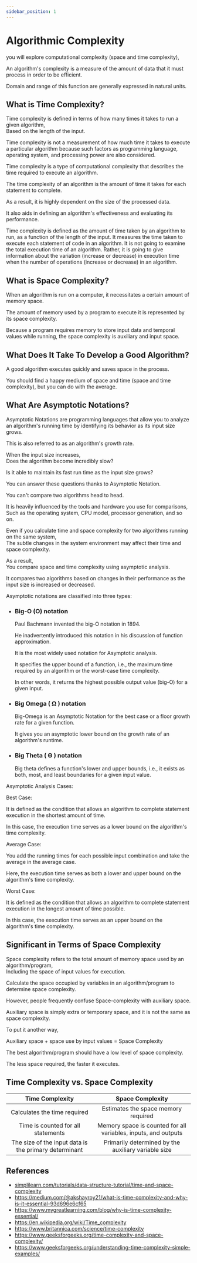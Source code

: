 ```yaml
---
sidebar_position: 1
---
```


# Algorithmic Complexity

you will explore computational complexity (space and time complexity),

An algorithm's complexity is a measure of the amount of data that it must process in order to be efficient.

Domain and range of this function are generally expressed in natural units.

## What is Time Complexity?

Time complexity is defined in terms of how many times it takes to run a given algorithm,  
Based on the length of the input.

Time complexity is not a measurement of how much time it takes to execute a particular algorithm because such factors as programming language, operating system, and processing power are also considered.

Time complexity is a type of computational complexity that describes the time required to execute an algorithm.

The time complexity of an algorithm is the amount of time it takes for each statement to complete.

As a result, it is highly dependent on the size of the processed data.

It also aids in defining an algorithm's effectiveness and evaluating its performance.

Time complexity is defined as the amount of time taken by an algorithm to run, as a function of the length of the input. It measures the time taken to execute each statement of code in an algorithm. It is not going to examine the total execution time of an algorithm. Rather, it is going to give information about the variation (increase or decrease) in execution time when the number of operations (increase or decrease) in an algorithm.

## What is Space Complexity?

When an algorithm is run on a computer, it necessitates a certain amount of memory space.

The amount of memory used by a program to execute it is represented by its space complexity.

Because a program requires memory to store input data and temporal values while running, the space complexity is auxiliary and input space.

## What Does It Take To Develop a Good Algorithm?

A good algorithm executes quickly and saves space in the process.

You should find a happy medium of space and time (space and time complexity), but you can do with the average.

## What Are Asymptotic Notations?

Asymptotic Notations are programming languages that allow you to analyze an algorithm's running time by identifying its behavior as its input size grows.

This is also referred to as an algorithm's growth rate.

When the input size increases,  
Does the algorithm become incredibly slow?

Is it able to maintain its fast run time as the input size grows?

You can answer these questions thanks to Asymptotic Notation.

You can't compare two algorithms head to head.

It is heavily influenced by the tools and hardware you use for comparisons,  
Such as the operating system, CPU model, processor generation, and so on.

Even if you calculate time and space complexity for two algorithms running on the same system,  
The subtle changes in the system environment may affect their time and space complexity.

As a result,  
You compare space and time complexity using asymptotic analysis.

It compares two algorithms based on changes in their performance as the input size is increased or decreased.

Asymptotic notations are classified into three types:

- ### Big-O (O) notation

  Paul Bachmann invented the big-O notation in 1894.

  He inadvertently introduced this notation in his discussion of function approximation.

  It is the most widely used notation for Asymptotic analysis.

  It specifies the upper bound of a function, i.e., the maximum time required by an algorithm or the worst-case time complexity.

  In other words, it returns the highest possible output value (big-O) for a given input.

- ### Big Omega ( Ω ) notation

  Big-Omega is an Asymptotic Notation for the best case or a floor growth rate for a given function.

  It gives you an asymptotic lower bound on the growth rate of an algorithm's runtime.

- ### Big Theta ( Θ ) notation

  Big theta defines a function's lower and upper bounds, i.e., it exists as both, most, and least boundaries for a given input value.

Asymptotic Analysis Cases:

Best Case:

It is defined as the condition that allows an algorithm to complete statement execution in the shortest amount of time.

In this case, the execution time serves as a lower bound on the algorithm's time complexity.

Average Case:

You add the running times for each possible input combination and take the average in the average case.

Here, the execution time serves as both a lower and upper bound on the algorithm's time complexity.

Worst Case:

It is defined as the condition that allows an algorithm to complete statement execution in the longest amount of time possible.

In this case, the execution time serves as an upper bound on the algorithm's time complexity.

## Significant in Terms of Space Complexity

Space complexity refers to the total amount of memory space used by an algorithm/program,  
Including the space of input values for execution.

Calculate the space occupied by variables in an algorithm/program to determine space complexity.

However, people frequently confuse Space-complexity with auxiliary space.

Auxiliary space is simply extra or temporary space, and it is not the same as space complexity.

To put it another way,

Auxiliary space + space use by input values = Space Complexity

The best algorithm/program should have a low level of space complexity.

The less space required, the faster it executes.

## Time Complexity vs. Space Complexity

|                    Time Complexity                    |                        Space Complexity                        |
| :---------------------------------------------------: | :------------------------------------------------------------: |
|             Calculates the time required              |              Estimates the space memory required               |
|          Time is counted for all statements           | Memory space is counted for all variables, inputs, and outputs |
| The size of the input data is the primary determinant |      Primarily determined by the auxiliary variable size       |

## References

- [simplilearn.com/tutorials/data-structure-tutorial/time-and-space-complexity](https://www.simplilearn.com/tutorials/data-structure-tutorial/time-and-space-complexity)
- https://medium.com/@akshayroy21/what-is-time-complexity-and-why-is-it-essential-93d696e6cf65
- https://www.mygreatlearning.com/blog/why-is-time-complexity-essential/
- https://en.wikipedia.org/wiki/Time_complexity
- https://www.britannica.com/science/time-complexity
- https://www.geeksforgeeks.org/time-complexity-and-space-complexity/
- https://www.geeksforgeeks.org/understanding-time-complexity-simple-examples/
